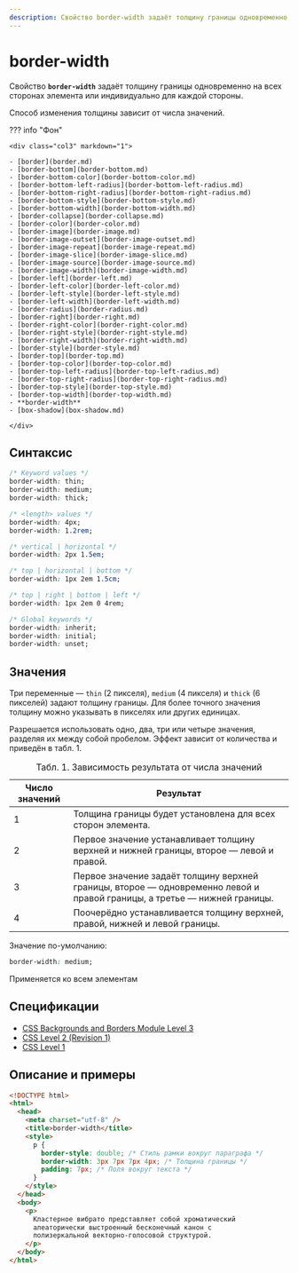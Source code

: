 ```yaml
---
description: Свойство border-width задаёт толщину границы одновременно на всех сторонах элемента или индивидуально для каждой стороны
---
```


# border-width

Свойство **`border-width`** задаёт толщину границы одновременно на всех сторонах элемента или индивидуально для каждой стороны.

Способ изменения толщины зависит от числа значений.

??? info "Фон"

    <div class="col3" markdown="1">

    - [border](border.md)
    - [border-bottom](border-bottom.md)
    - [border-bottom-color](border-bottom-color.md)
    - [border-bottom-left-radius](border-bottom-left-radius.md)
    - [border-bottom-right-radius](border-bottom-right-radius.md)
    - [border-bottom-style](border-bottom-style.md)
    - [border-bottom-width](border-bottom-width.md)
    - [border-collapse](border-collapse.md)
    - [border-color](border-color.md)
    - [border-image](border-image.md)
    - [border-image-outset](border-image-outset.md)
    - [border-image-repeat](border-image-repeat.md)
    - [border-image-slice](border-image-slice.md)
    - [border-image-source](border-image-source.md)
    - [border-image-width](border-image-width.md)
    - [border-left](border-left.md)
    - [border-left-color](border-left-color.md)
    - [border-left-style](border-left-style.md)
    - [border-left-width](border-left-width.md)
    - [border-radius](border-radius.md)
    - [border-right](border-right.md)
    - [border-right-color](border-right-color.md)
    - [border-right-style](border-right-style.md)
    - [border-right-width](border-right-width.md)
    - [border-style](border-style.md)
    - [border-top](border-top.md)
    - [border-top-color](border-top-color.md)
    - [border-top-left-radius](border-top-left-radius.md)
    - [border-top-right-radius](border-top-right-radius.md)
    - [border-top-style](border-top-style.md)
    - [border-top-width](border-top-width.md)
    - **border-width**
    - [box-shadow](box-shadow.md)

    </div>

## Синтаксис

```css
/* Keyword values */
border-width: thin;
border-width: medium;
border-width: thick;

/* <length> values */
border-width: 4px;
border-width: 1.2rem;

/* vertical | horizontal */
border-width: 2px 1.5em;

/* top | horizontal | bottom */
border-width: 1px 2em 1.5cm;

/* top | right | bottom | left */
border-width: 1px 2em 0 4rem;

/* Global keywords */
border-width: inherit;
border-width: initial;
border-width: unset;
```

## Значения

Три переменные — `thin` (2 пикселя), `medium` (4 пикселя) и `thick` (6 пикселей) задают толщину границы. Для более точного значения толщину можно указывать в пикселях или других единицах.

Разрешается использовать одно, два, три или четыре значения, разделяя их между собой пробелом. Эффект зависит от количества и приведён в табл. 1.

<table>
<caption> Табл. 1. Зависимость результата от числа значений</caption>
<thead>
<tr><th>Число значений</th><th>Результат</th></tr>
</thead>
<tbody>
<tr><td>1</td><td>Толщина границы будет установлена для всех сторон элемента.</td></tr>
<tr><td>2</td><td>Первое значение устанавливает толщину верхней и нижней границы, второе — левой и правой.</td></tr>
<tr><td>3</td><td>Первое значение задаёт толщину верхней границы, второе — одновременно левой и правой границы, а третье — нижней границы.</td></tr>
<tr><td>4</td><td>Поочерёдно устанавливается толщину верхней, правой, нижней и левой границы.</td></tr>
</tbody>
</table>

Значение по-умолчанию:

```css
border-width: medium;
```

Применяется ко всем элементам

## Спецификации

- [CSS Backgrounds and Borders Module Level 3](http://dev.w3.org/csswg/css3-background/#the-border-width)
- [CSS Level 2 (Revision 1)](http://www.w3.org/TR/CSS2/box.html#border-width-properties)
- [CSS Level 1](http://www.w3.org/TR/CSS1/#border-width)

## Описание и примеры

```html
<!DOCTYPE html>
<html>
  <head>
    <meta charset="utf-8" />
    <title>border-width</title>
    <style>
      p {
        border-style: double; /* Стиль рамки вокруг параграфа */
        border-width: 3px 7px 7px 4px; /* Толщина границы */
        padding: 7px; /* Поля вокруг текста */
      }
    </style>
  </head>
  <body>
    <p>
      Кластерное вибрато представляет собой хроматический
      алеаторически выстроенный бесконечный канон с
      полизеркальной векторно-голосовой структурой.
    </p>
  </body>
</html>
```
